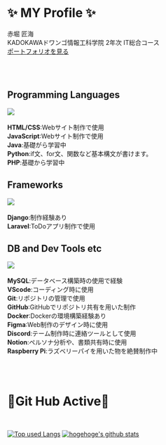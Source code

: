 # ✨ MY Profile ✨
  赤堀 匠海
  <br>
  KADOKAWAドワンゴ情報工科学院 2年次 IT総合コース
  <br>
  [ポートフォリオを見る](https://takumisportfolio.main.jp)
  
<br>
<br>


## Programming Languages
![](https://skillicons.dev/icons?i=html,css,js,java,python,php)
<br>
<br>
**HTML/CSS**:Webサイト制作で使用
<br>
**JavaScript**:Webサイト制作で使用
<br>
**Java**:基礎がら学習中
<br>
**Python**:if文、for文、関数など基本構文が書けます。
<br>
**PHP**:基礎から学習中

## Frameworks
![](https://skillicons.dev/icons?i=django,laravel)
<br>
<br>
**Django**:制作経験あり
<br>
**Laravel**:ToDoアプリ制作で使用



## DB and Dev Tools etc
![](https://skillicons.dev/icons?i=mysql,vscode,git,github,docker,figma,discord,notion,raspberrypi)
<br>
<br>
**MySQL**:データベース構築時の使用で経験
<br>
**VScode**:コーディング時に使用
<br>
**Git**:リポジトリの管理で使用
<br>
**GitHub**:GitHubでリポジトリ共有を用いた制作
<br>
**Docker**:Dockerの環境構築経験あり
<br>
**Figma**:Web制作のデザイン時に使用
<br>
**Discord**:テーム制作時に連絡ツールとして使用
<br>
**Notion**:ペルソナ分析や、書類共有時に使用
<br>
**Raspberry Pi**:ラズベリーパイを用いた物を絶賛制作中

<br>
<br>

# 🏃Git Hub Active🏃

<br>

[![Top used Langs](https://github-readme-stats.vercel.app/api/top-langs/?username=Akasan-T&layout=compact&theme=tokyonight)](https://github.com/Akasan-T/)
[![hogehoge's github stats](https://github-readme-stats.vercel.app/api?username=Akasan-T&hide=contribs&count_private=true&show_icons=true&theme=tokyonight)](https://github.com/Akasan-T/)
<!--
**Akasan-T/Akasan-T** is a ✨ _special_ ✨ repository because its `README.md` (this file) appears on your GitHub profile.

Here are some ideas to get you started:

- 🔭 I’m currently working on ...
- 🌱 I’m currently learning ...
- 👯 I’m looking to collaborate on ...
- 🤔 I’m looking for help with ...
- 💬 Ask me about ...
- 📫 How to reach me: ...
- 😄 Pronouns: ...
- ⚡ Fun fact: ...
-->
